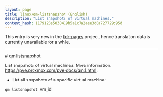 ```yaml
---
layout: page
title: linux/qm-listsnapshot (English)
description: "List snapshots of virtual machines."
content_hash: 1179120e5038419b5a1c7a2aee3d0a727729c95d
---
```


This entry is very new in the [tldr-pages](https://github.com/tldr-pages/tldr) project, hence translation data is currently unavailable for a while.

<hr># qm listsnapshot

List snapshots of virtual machines.
More information: <https://pve.proxmox.com/pve-docs/qm.1.html>.

- List all snapshots of a specific virtual machine:

`qm listsnapshot `<span class="tldr-var badge badge-pill bg-dark-lm bg-white-dm text-white-lm text-dark-dm font-weight-bold">vm_id</span>
